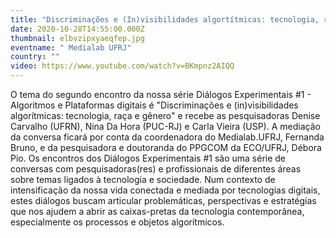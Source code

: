 ```yaml
---
title: "Discriminações e (In)visibilidades algortítmicas: tecnologia, raça e gênero"
date: 2020-10-28T14:55:00.000Z
thumbnail: elbvzipxyaeqfep.jpg
eventname: " Medialab UFRJ"
country: ""
video: https://www.youtube.com/watch?v=BKmpnz2AIQQ
---
```

O tema do segundo encontro da nossa série Diálogos Experimentais #1 - Algoritmos e Plataformas digitais é "Discriminações e (in)visibilidades algorítmicas: tecnologia, raça e gênero" e recebe as pesquisadoras Denise Carvalho (UFRN), Nina Da Hora (PUC-RJ) e Carla Vieira (USP). A mediação da conversa ficará por conta da coordenadora do Medialab.UFRJ, Fernanda Bruno, e da pesquisadora e doutoranda do PPGCOM da ECO/UFRJ, Débora Pio. Os encontros dos Diálogos Experimentais #1 são uma série de conversas com pesquisadoras(res) e profissionais de diferentes áreas sobre temas ligados à tecnologia e sociedade. Num contexto de intensificação da nossa vida conectada e mediada por tecnologias digitais, estes diálogos buscam articular problemáticas, perspectivas e estratégias que nos ajudem a abrir as caixas-pretas da tecnologia contemporânea, especialmente os processos e objetos algorítmicos.